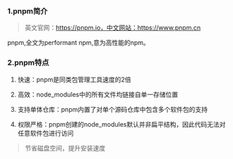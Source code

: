 ### 1.pnpm简介

> 英文官网：https://pnpm.io，中文网站：https://www.pnpm.cn

pnpm,全文为performant npm,意为高性能的npm。

### 2.pnpm特点

1. 快速：pnpm是同类包管理工具速度的2倍

2. 高效：node_modules中的所有文件均链接自单一存储位置
3. 支持单体仓库：pnpm内置了对单个源码仓库中包含多个软件包的支持
4. 权限严格：pnpm创建的node_modules默认并非扁平结构，因此代码无法对任意软件包进行访问

> 节省磁盘空间，提升安装速度

